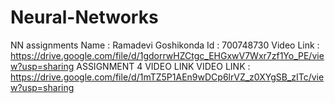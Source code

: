 # Neural-Networks
NN assignments
Name : Ramadevi Goshikonda
Id : 700748730
Video Link : https://drive.google.com/file/d/1gdorrwHZCtgc_EHGxwV7Wxr7zf1Yo_PE/view?usp=sharing
ASSIGNMENT 4 VIDEO LINK 
VIDEO LINK : https://drive.google.com/file/d/1mTZ5P1AEn9wDCp6lrVZ_z0XYgSB_zITc/view?usp=sharing
